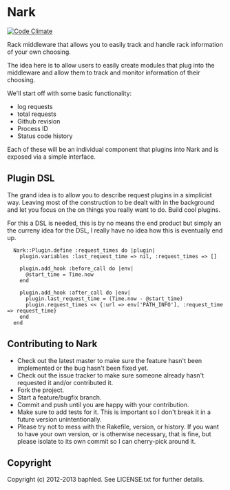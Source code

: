Nark
====

[![Code Climate](https://codeclimate.com/badge.png)](https://codeclimate.com/github/baphled/nark)

Rack middleware that allows you to easily track and handle rack information of your own choosing.

The idea here is to allow users to easily create modules that plug into the middleware and allow them to track and
monitor information of their choosing.

We'll start off with some basic functionality:
  * log requests
  * total requests
  * Github revision
  * Process ID
  * Status code history

Each of these will be an individual component that plugins into Nark and is exposed via a simple interface.

Plugin DSL
----------

The grand idea is to allow you to describe request plugins in a
simplicist way. Leaving most of the construction to be dealt with in the
background and let you focus on the on things you really want to do.
Build cool plugins.

For this a DSL is needed, this is by no means the end product but simply
an the curreny idea for the DSL, I really have no idea how this is
eventually end up.

```
  Nark::Plugin.define :request_times do |plugin|
    plugin.variables :last_request_time => nil, :request_times => []

    plugin.add_hook :before_call do |env|
      @start_time = Time.now
    end

    plugin.add_hook :after_call do |env|
      plugin.last_request_time = (Time.now - @start_time)
      plugin.request_times << {:url => env['PATH_INFO'], :request_time => request_time}
    end
  end
```
 
Contributing to Nark
----------------------------
 
* Check out the latest master to make sure the feature hasn't been implemented or the bug hasn't been fixed yet.
* Check out the issue tracker to make sure someone already hasn't requested it and/or contributed it.
* Fork the project.
* Start a feature/bugfix branch.
* Commit and push until you are happy with your contribution.
* Make sure to add tests for it. This is important so I don't break it in a future version unintentionally.
* Please try not to mess with the Rakefile, version, or history. If you want to have your own version, or is otherwise necessary, that is fine, but please isolate to its own commit so I can cherry-pick around it.

Copyright
---------

Copyright (c) 2012-2013 baphled. See LICENSE.txt for further details.
